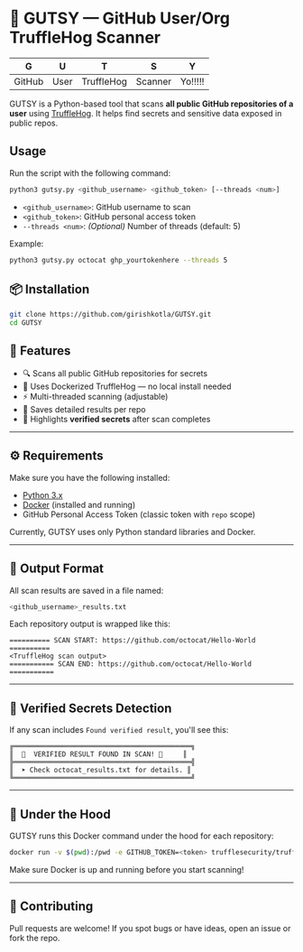 # 🐷 GUTSY — GitHub User/Org TruffleHog Scanner

| **G** | **U** | **T** | **S** | **Y** |
|-------|-------|-------|-------|-------|
| GitHub | User  | TruffleHog | Scanner | Yo!!!!! |

GUTSY is a Python-based tool that scans **all public GitHub repositories of a user** using [TruffleHog](https://github.com/trufflesecurity/trufflehog). It helps find secrets and sensitive data exposed in public repos.

## Usage
Run the script with the following command:
```bash
python3 gutsy.py <github_username> <github_token> [--threads <num>]
```
- `<github_username>`: GitHub username to scan
- `<github_token>`: GitHub personal access token
- `--threads <num>`: *(Optional)* Number of threads (default: 5)

Example:
```bash
python3 gutsy.py octocat ghp_yourtokenhere --threads 5
````

## 📦 Installation
```bash
git clone https://github.com/girishkotla/GUTSY.git
cd GUTSY
```



## 🚀 Features

- 🔍 Scans all public GitHub repositories for secrets
- 🐳 Uses Dockerized TruffleHog — no local install needed
- ⚡ Multi-threaded scanning (adjustable)
- 📁 Saves detailed results per repo
- 🎯 Highlights **verified secrets** after scan completes

---

## ⚙️ Requirements

Make sure you have the following installed:

- [Python 3.x](https://www.python.org/downloads/)
- [Docker](https://docs.docker.com/get-docker/) (installed and running)
- GitHub Personal Access Token (classic token with `repo` scope)

Currently, GUTSY uses only Python standard libraries and Docker.

---

## 📁 Output Format

All scan results are saved in a file named:

```bash
<github_username>_results.txt
```

Each repository output is wrapped like this:

```
========== SCAN START: https://github.com/octocat/Hello-World ==========
<TruffleHog scan output>
=========== SCAN END: https://github.com/octocat/Hello-World ===========
```

---

## 🎯 Verified Secrets Detection

If any scan includes `Found verified result`, you'll see this:

```
╔════════════════════════════════════════════╗
║  🎯  VERIFIED RESULT FOUND IN SCAN! 🎯     ║
╠════════════════════════════════════════════╣
║  ➤ Check octocat_results.txt for details. ║
╚════════════════════════════════════════════╝
```

---

## 🐳 Under the Hood

GUTSY runs this Docker command under the hood for each repository:

```bash
docker run -v $(pwd):/pwd -e GITHUB_TOKEN=<token> trufflesecurity/trufflehog github --repo=<repo_url>
```

Make sure Docker is up and running before you start scanning!

---

## 🤝 Contributing

Pull requests are welcome! If you spot bugs or have ideas, open an issue or fork the repo.
